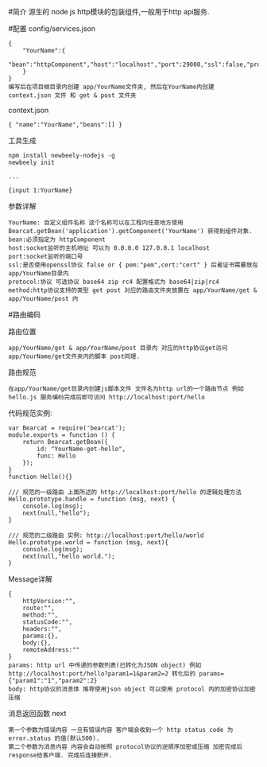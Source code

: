 #简介
    源生的 node js http模块的包装组件,一般用于http api服务.

#配置
   config/services.json

    {
        "YourName":{
            "bean":"httpComponent","host":"localhost","port":29000,"ssl":false,"protocol":"","method":"get|post"
        }
    }
    编写后在项目根目录内创建 app/YourName文件夹, 然后在YourName内创建 context.json 文件 和 get & post 文件夹
   
   context.json
   
    { "name":"YourName","beans":[] }
    
   工具生成
    
    npm install newbeely-nodejs -g
    newbeely init
    
    ...
    
    {input 1:YourName}
    
   参数详解
   
    YourName: 自定义组件名称 这个名称可以在工程内任意地方使用 Bearcat.getBean('application').getComponent('YourName') 获得到组件对象.
    bean:必须指定为 httpComponent
    host:socket监听的主机地址 可以为 0.0.0.0 127.0.0.1 localhost
    port:socket监听的端口号
    ssl:是否使用openssl协议 false or { pem:"pem",cert:"cert" } 后者证书需要放在 app/YourName目录内
    protocol:协议 可选协议 base64 zip rc4 配置格式为 base64|zip|rc4
    method:http协议支持的类型 get post 对应的路由文件夹放置在 app/YourName/get & app/YourName/post 内
    
#路由编码
   
   路由位置 
    
    app/YourName/get & app/YourName/post 目录内 对应的http协议get访问 app/YourName/get文件夹内的脚本 post同理.
   
   路由规范
   
    在app/YourName/get目录内创建js脚本文件 文件名为http url的一个路由节点 例如 hello.js 服务编码完成后即可访问 http://localhost:port/hello
   代码规范实例:
    
    var Bearcat = require('bearcat');
    module.exports = function () {
        return Bearcat.getBean({
            id: "YourName-get-hello",
            func: Hello
        });
    }
    function Hello(){}
    
    /// 规范的一级路由 上面所述的 http://localhost:port/hello 的逻辑处理方法
    Hello.prototype.handle = function (msg, next) {
        console.log(msg);
        next(null,"hello");
    }
    
    /// 规范的二级路由 实例: http://localhost:port/hello/world
    Hello.prototype.world = function (msg, next){
        console.log(msg);
        next(null,"hello world.");
    }
   Message详解
   
    {
        httpVersion:"",
        route:"",
        method:"",
        statusCode:"",
        headers:"",
        params:{},
        body:{},
        remoteAddress:""
    }
    params: http url 中传递的参数列表(已转化为JSON object) 例如 http://localhost:port/hello?param1=1&param2=2 转化后的 params={"param1":"1","param2":2}
    body: http协议的消息体 推荐使用json object 可以使用 protocol 内的加密协议加密压缩
    
   消息返回函数 next
   
    第一个参数为错误内容 一旦有错误内容 客户端会收到一个 http status code 为 error.status 的值(默认500).
    第二个参数为消息内容 内容会自动按照 protocol协议的逆顺序加密或压缩 加密完成后response给客户端. 完成后连接断开.